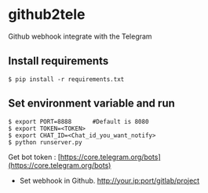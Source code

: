 # github2tele
Github webhook integrate with the Telegram

## Install requirements

```
$ pip install -r requirements.txt
```

## Set environment variable and run

```
$ export PORT=8888      #Default is 8080
$ export TOKEN=<TOKEN>
$ export CHAT_ID=<Chat_id_you_want_notify>
$ python runserver.py
```

Get bot token : [https://core.telegram.org/bots](https://core.telegram.org/bots)

* Set webhook in Github. http://your.ip:port/gitlab/project
